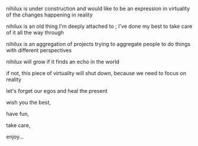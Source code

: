 nihilux is under construction and would like to be an expression in virtuality of the changes happening in reality

nihilux is an old thing I'm deeply attached to ; I've done my best to take care of it all the way through

nihilux is an aggregation of projects trying to aggregate people to do things with different perspectives

nihilux will grow if it finds an echo in the world

if not, this piece of virtuality will shut down, because we need to focus on reality

let's forget our egos and heal the present
  
wish you the best,

have fun,

take care,

enjoy...

